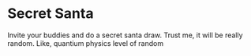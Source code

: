 # Secret Santa 
Invite your buddies and do a secret santa draw. Trust me, it will be really random. Like, quantium physics level of random
